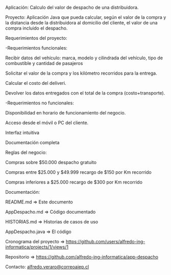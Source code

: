 Aplicación: Calculo del valor de despacho de una distribuidora.



Proyecto: Aplicación Java que pueda calcular, según el valor de la compra y la distancia desde la distribuidora al domicilio del cliente, el valor de una compra incluido el despacho.



Requerimientos del proyecto:

-Requerimientos funcionales:

Recibir datos del vehículo: marca, modelo y cilindrada del vehículo, tipo de combustible y cantidad de pasajeros

Solicitar el valor de la compra y los kilómetro recorridos para la entrega.

Calcular el costo del delíveri.

Devolver los datos entregados con el total de la compra (costo+transporte).



-Requerimientos no funcionales:

Disponibilidad en horario de funcionamiento del negocio.

Acceso desde el móvil o PC del cliente.

Interfaz intuitiva

Documentación completa



Reglas del negocio:

Compras sobre $50.000 despacho gratuito

Compras entre $25.000 y $49.999 recargo de $150 por Km recorrido

Compras inferiores a $25.000 recargo de $300 por Km recorrido



Documentación:

README.md => Este documento

AppDespacho.md => Código documentado

HISTORIAS.md => Historias de casos de uso

AppDespacho.java => El código

Cronograma del proyecto => https://github.com/users/alfredo-ing-informatica/projects/1/views/1

Repositorio => https://github.com/alfredo-ing-informatica/app-despacho



Contacto: alfredo.veraro@correoaiep.cl


